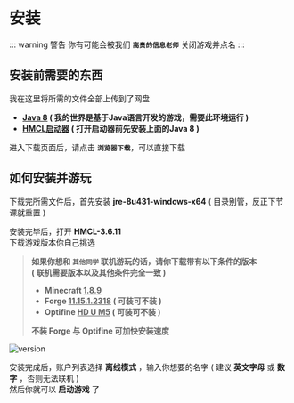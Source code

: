 # 安装

::: warning 警告
你有可能会被我们 **`高贵的信息老师`** 关闭游戏并点名
:::

## 安装前需要的东西

我在这里将所需的文件全部上传到了网盘

- **[Java 8](https://www.123684.com/s/o31KVv-q6K3A) ( 我的世界是基于Java语言开发的游戏，需要此环境运行 )**
- **[HMCL启动器](https://www.123684.com/s/o31KVv-3Gu3A) ( 打开启动器前先安装上面的Java 8 )**

进入下载页面后，请点击 **`浏览器下载`**，可以直接下载


## 如何安装并游玩

下载完所需文件后，首先安装 **jre-8u431-windows-x64** ( 目录别管，反正下节课就重置 )

安装完毕后，打开 **HMCL-3.6.11**<br>下载游戏版本你自己挑选

> **如果你想和 `其他同学` 联机游玩的话，请你下载带有以下条件的版本<br>( 联机需要版本以及其他条件完全一致 )**
>
> - **Minecraft <u>1.8.9</u>**
> - **Forge <u>11.15.1.2318</u> ( 可装可不装 )** 
> - **Optifine <u>HD U M5</u> ( 可装可不装 )**
>
> **不装 Forge 与 Optifine 可加快安装速度**

![version](https://cdn.jsdelivr.net/gh/live-block/live-block.github.io@main/docs/img/version.png)

安装完成后，账户列表选择 **离线模式** ，输入你想要的名字 ( 建议 **英文字母** 或 **数字** ，否则无法联机 )<br>然后你就可以 **启动游戏** 了
